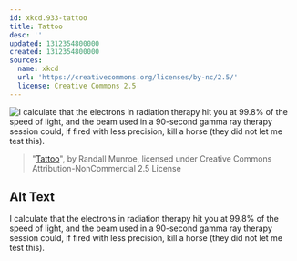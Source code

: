 ```yaml
---
id: xkcd.933-tattoo
title: Tattoo
desc: ''
updated: 1312354800000
created: 1312354800000
sources:
  name: xkcd
  url: 'https://creativecommons.org/licenses/by-nc/2.5/'
  license: Creative Commons 2.5
---
```

![I calculate that the electrons in radiation therapy hit you at 99.8% of the speed of light, and the beam used in a 90-second gamma ray therapy session could, if fired with less precision, kill a horse (they did not let me test this).](https://imgs.xkcd.com/comics/tattoo.png)
> "[Tattoo](https://xkcd.com/933/)", by Randall Munroe, licensed under Creative Commons Attribution-NonCommercial 2.5 License

## Alt Text
I calculate that the electrons in radiation therapy hit you at 99.8% of the speed of light, and the beam used in a 90-second gamma ray therapy session could, if fired with less precision, kill a horse (they did not let me test this).

